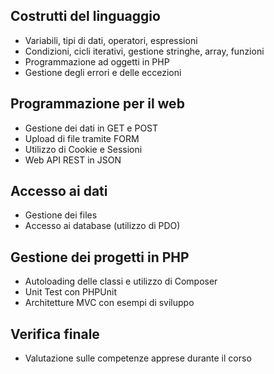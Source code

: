 ## Costrutti del linguaggio
- Variabili, tipi di dati, operatori, espressioni
- Condizioni, cicli iterativi, gestione stringhe, array, funzioni
- Programmazione ad oggetti in PHP
- Gestione degli errori e delle eccezioni
## Programmazione per il web
- Gestione dei dati in GET e POST
- Upload di file tramite FORM
- Utilizzo di Cookie e Sessioni
- Web API REST in JSON
## Accesso ai dati
- Gestione dei files
- Accesso ai database (utilizzo di PDO)
## Gestione dei progetti in PHP
- Autoloading delle classi e utilizzo di Composer
- Unit Test con PHPUnit
- Architetture MVC con esempi di sviluppo
## Verifica finale
- Valutazione sulle competenze apprese durante il corso